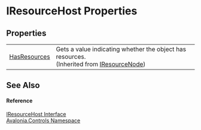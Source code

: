 # IResourceHost Properties




## Properties
<table>
<tr>
<td><a href="P_Avalonia_Controls_IResourceNode_HasResources">HasResources</a></td>
<td>Gets a value indicating whether the object has resources.<br />(Inherited from <a href="T_Avalonia_Controls_IResourceNode">IResourceNode</a>)</td>
</tr>
</table>

## See Also


#### Reference
<a href="T_Avalonia_Controls_IResourceHost">IResourceHost Interface</a>  
<a href="N_Avalonia_Controls">Avalonia.Controls Namespace</a>  

